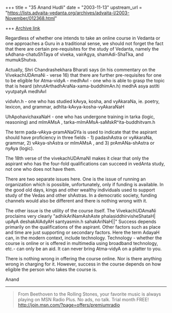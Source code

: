 +++
title = "35 Anand Hudli"
date = "2003-11-13"
upstream_url = "https://lists.advaita-vedanta.org/archives/advaita-l/2003-November/012368.html"

+++
[Archive link](https://lists.advaita-vedanta.org/archives/advaita-l/2003-November/012368.html)

Regardless of whether one intends to take an online course in Vedanta or one 
approaches a Guru in a traditional sense, we should not forget the fact that 
there are certain pre-requisites for the study of Vedanta, namely the 
sAdhana-chatuShTaya of viveka, vairAgya, shamAdi-ShaTka, and mumukShutva.

Actually, Shri Chandrashekhara Bharati says (in his commentary on the 
VivekachUDAmaNi - verse 16) that there are further pre-requisites for one to 
be eligible for Atma-vidyA -
medhAvI - one who is able to grasp the topic that is heard 
(shrutArthadhAraNa-xama-buddhimAn.h)
medhA asya astIti vyutpatyA medhAvI

vidvAn.h - one who has studied kAvya, kosha, and vyAkaraNa, ie. poetry, 
lexicon, and grammar,  adhIta-kAvya-kosha-vyAkaraNaH

UhApohavichaxaNaH - one who has undergone training in tarka (logic, 
reasoning) and mImAMsA , tarka-mImAMsA-saMskR^ita-buddhitvam.h

The term pada-vAkya-pramANaGYa is used to indicate that the aspirant should 
have proficiency in three fields - 1) padashAstra or vyAkaraNa, grammar, 2) 
vAkya-shAstra or mImAMsA , and 3) prAmANa-shAstra or nyAya (logic).

The 18th verse of the vivekachUDAmaNI makes it clear that only the aspirant 
who has the four-fold qualifications can succeed in vedAnta study, not one 
who does not have them.

There are two separate issues here. One is the issue of running an 
organization which is possible, unfortunately, only if funding is available. 
In the good old days, kings and other wealthy individuals used to support 
study of the Vedas and other shAstras. In a democratic society,  funding 
channels would also be different and there is nothing wrong with it.

The other issue is the utility of the course itself. The VivekachUDAmaNi 
proclaims very clearly "adhikAriNamAshAste phalasiddhirvisheShataH| upAyA 
deshakAlAdyAH santyasmin.h sahakAriNaH||"
Success depends primarily on the qualifications of the aspirant. Other 
factors such as place and time are just supporting or secondary factors. 
Here the term AdayaH  can, in the modern context, include technology. 
Technology - whether the course is online or is offered in multimedia using 
broadband technology, etc.- can only be an aid. It can never bring 
Atma-vidyA on a platter to you.

There is nothing wrong in offering the course online. Nor is there anything 
wrong in charging for it. However, success in the course depends on how 
eligible the person who takes the course is.

Anand

_________________________________________________________________
>From Beethoven to the Rolling Stones, your favorite music is always playing 
on MSN Radio Plus. No ads, no talk. Trial month FREE!  
http://join.msn.com/?page=offers/premiumradio

